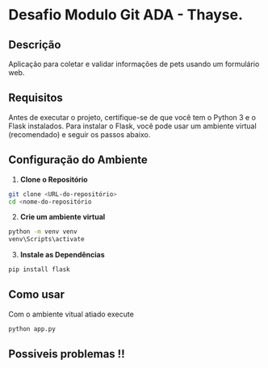 # Desafio Modulo Git ADA - Thayse. 

## Descrição

Aplicação para coletar e validar informações de pets usando um formulário web.

## Requisitos

Antes de executar o projeto, certifique-se de que você tem o Python 3 e o Flask instalados. Para instalar o Flask, 
você pode usar um ambiente virtual (recomendado) e seguir os passos abaixo.

## Configuração do Ambiente

1. **Clone o Repositório**

```bash
git clone <URL-do-repositório>
cd <nome-do-repositório
```

2. **Crie um ambiente virtual**
  
```bash
python -m venv venv
venv\Scripts\activate
```

3. **Instale as Dependências**

```bash
pip install flask
```

## Como usar 

Com o ambiente vitual atiado execute

```bash
python app.py
```











## Possiveis problemas !!
